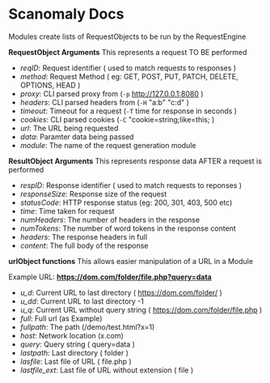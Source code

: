 # Scanomaly Docs
Modules create lists of RequestObjects to be run by the RequestEngine

**RequestObject Arguments**
This represents a request TO BE performed

 * *reqID*: Request identifier ( used to match requests to responses ) 
 * *method*: Request Method ( eg: GET, POST, PUT, PATCH, DELETE, OPTIONS, HEAD )
 * *proxy*: CLI parsed proxy from (`-p` http://127.0.0.1:8080 )
 * *headers*: CLI parsed headers from (`-H` "a:b" "c:d" ) 
 * *timeout*: Timeout for a request (`-T` time for response in seconds )
 * *cookies*: CLI parsed cookies (`-C` "cookie=string;like=this; )
 * *url*: The URL being requested
 * *data*: Paramter data being passed 
 * *module*: The name of the request generation module

**ResultObject Arguments**
This represents response data AFTER a request is performed

 * *respID*: Response identifier ( used to match requests to reponses )
 * *responseSize*: Response size of the request
 * *statusCode*: HTTP response status (eg: 200, 301, 403, 500 etc)
 * *time*: Time taken for request
 * *numHeaders*: The number of headers in the response
 * *numTokens*: The number of word tokens in the response content
 * *headers*: The response headers in full
 * *content*: The full body of the response

**urlObject functions**
This allows easier manipulation of a URL in a Module

Example URL: **https://dom.com/folder/file.php?query=data**
 * *u_d*: Current URL to last directory ( https://dom.com/folder/ )
 * *u_dd*: Current URL to last directory -1
 * *u_q*: Current URL without query string ( https://dom.com/folder/file.php )
 * *full*: Full url (as Example)
 * *fullpath*: The path (/demo/test.html?x=1)
 * *host*: Network location (x.com)
 * *query*: Query string ( query=data )
 * *lastpath*: Last directory ( folder )
 * *lasfile*: Last file of URL ( file.php )
 * *lastfile_ext*: Last file of URL without extension ( file )

